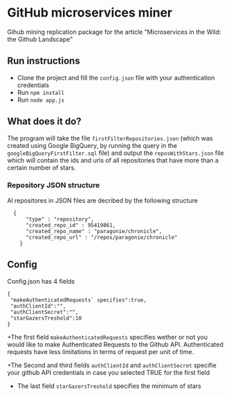 # GitHub microservices miner

Gihub mining replication package for the article "Microservices in the Wild: the Github Landscape" 

## Run instructions

- Clone the project and fill the `config.json` file with your authentication credentials
- Run `npm install`
- Run `node app.js`

## What does it do?

The program will take the file `firstFilterRepositories.json` (which was created using Google BigQuery, by running the query in the `googleBigQueryFirstFilter.sql` file) and output the `reposWithStars.json` file which will contain the ids and urls of all repositories that have more than a certain number of stars. 

### Repository JSON structure

Al repositores in JSON files are decribed by the following structure

```
  {
      "type" : "repository",
      "created_repo_id" : 95419861,
      "created_repo_name" : "paragonie/chronicle",
      "created_repo_url" : "/repos/paragonie/chronicle"
    }
```

## Config

Config.json has 4 fields
```
{
 "makeAuthenticatedRequests` specifies":true,
 "authClientId":"",
 "authClientSecret":"",
 "starGazersTreshold":10
}
```

+The first field `makeAuthenticatedRequests` specifies wether or not you would like to make Authenticated Requests to the Github API. Authenticated requests have less limitations in terms of request per unit of time.

+The Second and third fields `authClientId` and  `authClientSecret` specifie your github API credentials in case you selected TRUE for the first field

+ The last field `starGazersTreshold` specifies the minimum of stars

